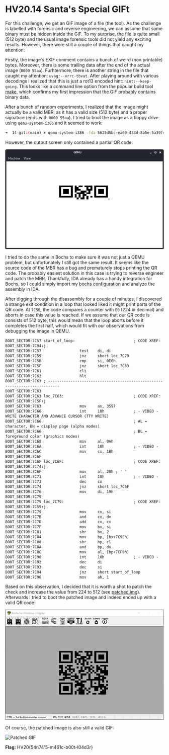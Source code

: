 # HV20.14 Santa's Special GIFt

For this challenge, we get an GIF image of a file (the tool). As the challenge is labelled with forensic and reverse engineering, we can assume that some binary must be hidden inside the GIF. To my surprise, the file is quite small (512 byte) and the usual image forensic tools did not yield any exciting results. However, there were still a couple of things that caught my attention:

Firstly, the image's EXIF comment contains a bunch of weird (non printable) bytes. Moreover, there is some trailing data after the end of the actual image (`0000 55aa`). Furhtermore, there is another string in the file that caught my attention: `uvag:--xrrc-tbvat`. After playing around with various decodings I realized that this is just a rot13 encoded hint: `hint:--keep-going`. This looks like a command line option from the popular build tool [make](https://www.gnu.org/software/make/manual/html_node/Errors.html#Errors), which confirms my first impression that the GIF probably contains binary data.

After a bunch of random experiments, I realized that the image might actually be a valid MBR, as it has a valid size (512 byte) and a proper signature (ends with `0000 55aa`). I tried to boot the image as a floppy drive using `qemu-system-i386` and it seemed to work:

```bash
➜  14 git:(main) ✗ qemu-system-i386 -fda 5625d5bc-ea69-433d-8b5e-5a39f4ce5b7c.gif
```

However, the output screen only contained a partial QR code:

![Partial QR Code](./partial-qr-code.png)

I tried to do the same in Bochs to make sure it was not just a QEMU problem, but unfortunately I still got the same result. It seems like the source code of the MBR has a bug and prematurely stops printing the QR code. The probably easiest solution in this case is trying to reverse engineer and patch the MBR. Thankfully, IDA already has a handy integration for Bochs, so I could simply import my [bochs configuration](./bochssrc.cfg) and analyze the assembly in IDA.

After digging through the disassembly for a couple of minutes, I discovered a strange exit condition in a loop that looked liked it might print parts of the QR code. At `7C5B`, the code compares a counter with `E0` (224 in decimal) and aborts in case this value is reached. If we assume that our QR code is consists of 512 byte, this would mean that the loop aborts before it completes the first half, which would fit with our observations from debugging the image in QEMU.

```
BOOT_SECTOR:7C57 start_of_loop:                          ; CODE XREF: BOOT_SECTOR:7C94↓j
BOOT_SECTOR:7C57                 test    di, di
BOOT_SECTOR:7C59                 jnz     short loc_7C79
BOOT_SECTOR:7C5B                 cmp     si, 0E0h
BOOT_SECTOR:7C5F                 jnz     short loc_7C63
BOOT_SECTOR:7C61                 cli
BOOT_SECTOR:7C62                 hlt
BOOT_SECTOR:7C63 ; ---------------------------------------------------------------------------
BOOT_SECTOR:7C63
BOOT_SECTOR:7C63 loc_7C63:                               ; CODE XREF: BOOT_SECTOR:7C5F↑j
BOOT_SECTOR:7C63                 mov     ax, 3597
BOOT_SECTOR:7C66                 int     10h             ; - VIDEO - WRITE CHARACTER AND ADVANCE CURSOR (TTY WRITE)
BOOT_SECTOR:7C66                                         ; AL = character, BH = display page (alpha modes)
BOOT_SECTOR:7C66                                         ; BL = foreground color (graphics modes)
BOOT_SECTOR:7C68                 mov     al, 0Ah
BOOT_SECTOR:7C6A                 int     10h             ; - VIDEO -
BOOT_SECTOR:7C6C                 mov     cx, 1Bh
BOOT_SECTOR:7C6F
BOOT_SECTOR:7C6F loc_7C6F:                               ; CODE XREF: BOOT_SECTOR:7C74↓j
BOOT_SECTOR:7C6F                 mov     al, 20h ; ' '
BOOT_SECTOR:7C71                 int     10h             ; - VIDEO -
BOOT_SECTOR:7C73                 dec     cx
BOOT_SECTOR:7C74                 jnz     short loc_7C6F
BOOT_SECTOR:7C76                 mov     di, 19h
BOOT_SECTOR:7C79
BOOT_SECTOR:7C79 loc_7C79:                               ; CODE XREF: BOOT_SECTOR:7C59↑j
BOOT_SECTOR:7C79                 mov     cx, si
BOOT_SECTOR:7C7B                 and     cx, dx
BOOT_SECTOR:7C7D                 add     cx, cx
BOOT_SECTOR:7C7F                 mov     bx, si
BOOT_SECTOR:7C81                 shr     bx, 2
BOOT_SECTOR:7C84                 mov     bp, [bx+7C9Eh]
BOOT_SECTOR:7C88                 shr     bp, cl
BOOT_SECTOR:7C8A                 and     bp, dx
BOOT_SECTOR:7C8C                 mov     al, [bp+7CF0h]
BOOT_SECTOR:7C90                 int     10h             ; - VIDEO -
BOOT_SECTOR:7C92                 dec     di
BOOT_SECTOR:7C93                 dec     si
BOOT_SECTOR:7C94                 jnz     short start_of_loop
BOOT_SECTOR:7C96                 mov     ah, 1
```

Based on this observation, I decided that it is worth a shot to patch the check and increase the value from 224 to 512 (see [patched.img](./patched.img)). Afterwards I tried to boot the patched image and indeed ended up with a valid QR code:

![QR Code](./solved.jpg)

Of course, the patched image is also still a valid GIF:

![Patched GIF](./patched.gif)

**Flag:** HV20{54n74'5-m461c-b00t-l04d3r}
